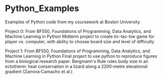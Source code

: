 # Python_Examples
Examples of Python code from my coursework at Boston University 


Project 0: From BF550, Foundations of Programming, Data Analytics, and Machine Learning in Python
Midterm project to create tic-tac-toe game for player vs. computer, with ability to choose board size and level of difficulty


Project 1: From BF550, Foundations of Programming, Data Analytics, and Machine Learning in Python
Final project to use python to reproduce figures from a biological research paper.
Bergmann's Rule rules body size in an ectotherm: heat conservation in a lizard along a 2200‐metre elevational gradient (Zamora‐Camacho et al.) 
